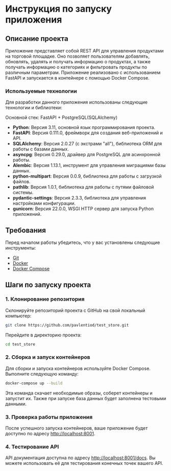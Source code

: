 # Инструкция по запуску приложения

## Описание проекта

Приложение представляет собой REST API для управления продуктами на торговой площадке. Оно позволяет пользователям добавлять, обновлять, удалять и получать информацию о продуктах, а также получать информацию о категориях и фильтровать продукты по различным параметрам. Приложение реализовано с использованием FastAPI и запускается в контейнере с помощью Docker Compose.

### Используемые технологии

Для разработки данного приложения использованы следующие технологии и библиотеки:

Основной стек: FastAPI + PostgreSQL(SQLAlchemy)

- **Python**: Версия 3.11, основной язык программирования проекта.
- **FastAPI**: Версия 0.111.0, фреймворк для создания веб-приложений и API.
- **SQLAlchemy**: Версия 2.0.27 (с экстрами "all"), библиотека ORM для работы с базами данных.
- **asyncpg**: Версия 0.29.0, драйвер для PostgreSQL для асинхронной работы.
- **Alembic**: Версия 1.13.1, инструмент для управления миграциями базы данных.
- **python-multipart**: Версия 0.0.9, библиотека для работы с загрузкой файлов.
- **pathlib**: Версия 1.0.1, библиотека для работы с путями файловой системы.
- **pydantic-settings**: Версия 2.3.3, библиотека для управления настройками конфигурации.
- **gunicorn**: Версия 22.0.0, WSGI HTTP сервер для запуска Python приложений.


## Требования

Перед началом работы убедитесь, что у вас установлены следующие инструменты:
- [Git](https://git-scm.com/book/en/v2/Getting-Started-Installing-Git)
- [Docker](https://docs.docker.com/get-docker/)
- [Docker Compose](https://docs.docker.com/compose/install/)

## Шаги по запуску проекта

### 1. Клонирование репозитория

Склонируйте репозиторий проекта с GitHub на свой локальный компьютер:

```bash
git clone https://github.com/pavlentiod/test_store.git
```

Перейдите в директорию проекта:

```bash
cd test_store
```

### 2. Сборка и запуск контейнеров

Для сборки и запуска контейнеров используйте Docker Compose. Выполните следующую команду:

```bash
docker-compose up --build
```

Эта команда скачает необходимые образы, соберет контейнеры и запустит их. Также при запуске база данных будет заполнена тестовыми данными.

### 3. Проверка работы приложения

После успешного запуска контейнеров, ваше приложение будет доступно по адресу [http://localhost:8001](http://localhost:8001).

### 4. Тестирование API

API документация доступна по адресу [http://localhost:8001/docs](http://localhost:8001/docs). Вы можете использовать её для тестирования конечных точек вашего API.

